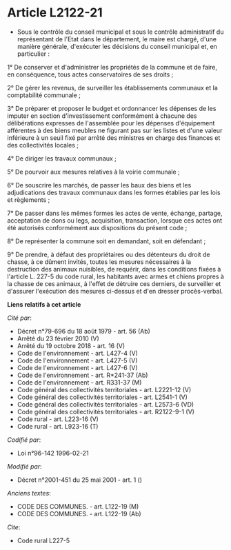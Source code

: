 # Article L2122-21

- Sous le contrôle du conseil municipal et sous le contrôle administratif du représentant de l'Etat dans le département, le
maire est chargé, d'une manière générale, d'exécuter les décisions du conseil municipal et, en particulier :

1° De conserver et d'administrer les propriétés de la commune et de faire, en conséquence, tous actes conservatoires de ses
droits ;

2° De gérer les revenus, de surveiller les établissements communaux et la comptabilité communale ;

3° De préparer et proposer le budget et ordonnancer les dépenses de les imputer en section d'investissement conformément à
chacune des délibérations expresses de l'assemblée pour les dépenses d'équipement afférentes à des biens meubles ne figurant
pas sur les listes et d'une valeur inférieure à un seuil fixé par arrêté des ministres en charge des finances et des
collectivités locales ;

4° De diriger les travaux communaux ;

5° De pourvoir aux mesures relatives à la voirie communale ;

6° De souscrire les marchés, de passer les baux des biens et les adjudications des travaux communaux dans les formes établies
par les lois et règlements ;

7° De passer dans les mêmes formes les actes de vente, échange, partage, acceptation de dons ou legs, acquisition,
transaction, lorsque ces actes ont été autorisés conformément aux dispositions du présent code ;

8° De représenter la commune soit en demandant, soit en défendant ;

9° De prendre, à défaut des propriétaires ou des détenteurs du droit de chasse, à ce dûment invités, toutes les mesures
nécessaires à la destruction des animaux nuisibles, de requérir, dans les conditions fixées à l'article L. 227-5 du code
rural, les habitants avec armes et chiens propres à la chasse de ces animaux, à l'effet de détruire ces derniers, de
surveiller et d'assurer l'exécution des mesures ci-dessus et d'en dresser procès-verbal.

**Liens relatifs à cet article**

_Cité par_:

  - Décret n°79-696 du 18 août 1979 - art. 56 (Ab)
  - Arrêté du 23 février 2010 (V)
  - Arrêté du 19 octobre 2018 - art. 16 (V)
  - Code de l'environnement - art. L427-4 (V)
  - Code de l'environnement - art. L427-5 (V)
  - Code de l'environnement - art. L427-6 (V)
  - Code de l'environnement - art. R*241-37 (Ab)
  - Code de l'environnement - art. R331-37 (M)
  - Code général des collectivités territoriales - art. L2221-12 (V)
  - Code général des collectivités territoriales - art. L2541-1 (V)
  - Code général des collectivités territoriales - art. L2573-6 (VD)
  - Code général des collectivités territoriales - art. R2122-9-1 (V)
  - Code rural - art. L223-16 (V)
  - Code rural - art. L923-16 (T)

_Codifié par_:

  - Loi n°96-142 1996-02-21

_Modifié par_:

  - Décret n°2001-451 du 25 mai 2001 - art. 1 ()

_Anciens textes_:

  - CODE DES COMMUNES. - art. L122-19 (M)
  - CODE DES COMMUNES. - art. L122-19 (Ab)

_Cite_:

  - Code rural L227-5
